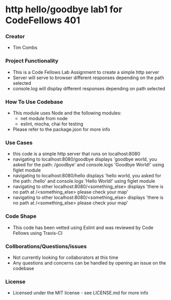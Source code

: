 # http hello/goodbye lab1 for CodeFellows 401

### Creator
 - Tim Combs

### Project Functionality
  - This is a Code Fellows Lab Assignment to create a simple http server
  - Server will serve to browser different responses depending on the path selected
  - console.log will display different responses depending on path selected

### How To Use Codebase
  - This module uses Node and the following modules:
    - net module from node
    - eslint, mocha, chai for testing
  - Please refer to the package.json for more info

### Use Cases
  - this code is a simple http server that runs on localhost:8080
  - navigating to localhost:8080/goodbye displays 'goodbye world, you asked for the path: /goodbye' and console.logs 'Goodbye World!' using figlet module
  - navigating to localhost:8080/hello displays 'hello world, you asked for the path: /hello' and console.logs 'Hello World!' using figlet module
  - navigating to other localhost:8080/<something_else> displays 'there is no path at /<something_else> please check your map'
  - navigating to other localhost:8080/<something_else> displays 'there is no path at /<something_else> please check your map'

### Code Shape
  - This code has been vetted using Eslint and was reviewed by Code Fellows using Travis-CI

### Collborations/Questions/issues
  - Not currently looking for collaborators at this time
  - Any questions and concerns can be handled by opening an issue on the codebase

### License
  - Licensed under the MIT license - see LICENSE.md for more info
